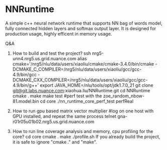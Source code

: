# NNRuntime
A simple c++ neural network runtime that supports NN bag of words model, fully connected hidden layers and softmax output layer. It is designed for production usage, highly efficent in memory usage.

Q&A

1. How to build and test the project?
    ssh nrg5-unn4.nrg5.us.grid.nuance.com
    alias cmake='/nrg5/nlu/data/users/xiaoliu/cmake/cmake-3.4.0/bin/cmake -DCMAKE_C_COMPILER=/nrg5/nlu/data/users/xiaoliu/gcc/gcc-4.9/bin/gcc -DCMAKE_CXX_COMPILER=/nrg5/nlu/data/users/xiaoliu/gcc/gcc-4.9/bin/g++'
    export JAVA_HOME=/nlu/tools/opt/jdk1.7.0_21
    git clone git@git.labs.nuance.com:xiaohua.liu/NNRuntime.git
    cd NNRuntime
    cmake .
    make
    make test
    #perf test with the zoe_random_nbow-81.model.bin
    cd core
    ./nn_runtime_core_perf_test perfReal

2. How to run gpu based matrix vector multiplier
    #log on one host with GPU installed, and repeat the same process
    telnet gna-r01r05u01b02.nrg5.us.grid.nuance.com

3. How to run line coverage analysis and memory, cpu profiling for the core?
    cd core
    cmake .
    make
    ./profile.sh
    If you already build the project, it is safe to ignore "cmake ." and "make".
